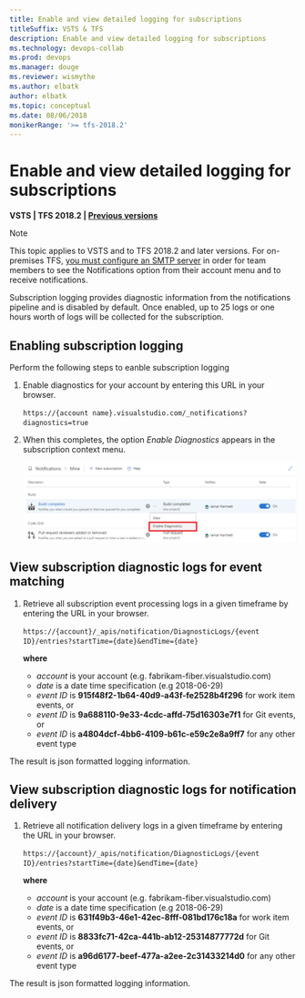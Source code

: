```yaml
---
title: Enable and view detailed logging for subscriptions
titleSuffix: VSTS & TFS 
description: Enable and view detailed logging for subscriptions
ms.technology: devops-collab
ms.prod: devops
ms.manager: douge
ms.reviewer: wismythe
ms.author: elbatk
author: elbatk
ms.topic: conceptual
ms.date: 08/06/2018  
monikerRange: '>= tfs-2018.2'
---
```



# Enable and view detailed logging for subscriptions

<b>VSTS | TFS 2018.2 | [Previous versions](../work/track/alerts-and-notifications.md)</b> 

> [!NOTE]  
> This topic applies to VSTS and to TFS 2018.2 and later versions. For on-premises TFS, [you must configure an SMTP server](/tfs/server/admin/setup-customize-alerts) in order for team members to see the Notifications option from their account menu and to receive notifications.

Subscription logging provides diagnostic information from the notifications pipeline and is disabled by default.  Once enabled, up to 25 logs or one hours worth of logs will be collected for the subscription.

## Enabling subscription logging

Perform the following steps to eanble subscription logging
1. Enable diagnostics for your account by entering this URL in your browser.

    `https://{account name}.visualstudio.com/_notifications?diagnostics=true`

1. When this completes, the option _Enable Diagnostics_ appears in the subscription context menu.

    ![Enable subscription logging](_img/enable-subscription-logging.png)

## View subscription diagnostic logs for event matching
1. Retrieve all subscription event processing logs in a given timeframe by entering the URL in your browser.

    `https://{account}/_apis/notification/DiagnosticLogs/{event ID}/entries?startTime={date}&endTime={date}`

    **where**
    * _account_ is your account (e.g. fabrikam-fiber.visualstudio.com)
    * _date_ is a date time specification (e.g 2018-06-29)
    * _event ID_ is **915f48f2-1b64-40d9-a43f-fe2528b4f296** for work item events, or
    * _event ID_ is **9a688110-9e33-4cdc-affd-75d16303e7f1** for Git events, or
    * _event ID_ is **a4804dcf-4bb6-4109-b61c-e59c2e8a9ff7** for any other event type

The result is json formatted logging information.

## View subscription diagnostic logs for notification delivery

1. Retrieve all notification delivery logs in a given timeframe by entering the URL in your browser.

    `https://{account}/_apis/notification/DiagnosticLogs/{event ID}/entries?startTime={date}&endTime={date}`

    **where**
    * _account_ is your account (e.g. fabrikam-fiber.visualstudio.com)
    * _date_ is a date time specification (e.g 2018-06-29)
    * _event ID_ is **631f49b3-46e1-42ec-8fff-081bd176c18a** for work item events, or
    * _event ID_ is **8833fc71-42ca-441b-ab12-25314877772d** for Git events, or
    * _event ID_ is **a96d6177-beef-477a-a2ee-2c31433214d0** for any other event type

The result is json formatted logging information.






